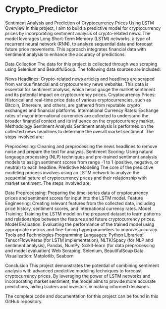 # Crypto_Predictor
Sentiment Analysis and Prediction of Cryptocurrency Prices Using LSTM
Overview
In this project, I aim to build a predictive model for cryptocurrency prices by incorporating sentiment analysis of crypto-related news. The model leverages Long Short-Term Memory (LSTM) networks, a type of recurrent neural network (RNN), to analyze sequential data and forecast future price movements. This approach integrates financial data with sentiment analysis to enhance the accuracy of predictions.

Data Collection
The data for this project is collected through web scraping using Selenium and BeautifulSoup. The following data sources are included:

News Headlines: Crypto-related news articles and headlines are scraped from various financial and cryptocurrency news websites. This data is essential for sentiment analysis, which helps gauge the market sentiment and its potential impact on cryptocurrency prices.
Cryptocurrency Prices: Historical and real-time price data of various cryptocurrencies, such as Bitcoin, Ethereum, and others, are gathered from reputable crypto exchanges and financial platforms.
International Currency Rates: Exchange rates of major international currencies are collected to understand the broader financial context and its influence on the cryptocurrency market.
Methodology
Sentiment Analysis
Sentiment analysis is performed on the collected news headlines to determine the overall market sentiment. The steps involved are:

Preprocessing: Cleaning and preprocessing the news headlines to remove noise and prepare the text for analysis.
Sentiment Scoring: Using natural language processing (NLP) techniques and pre-trained sentiment analysis models to assign sentiment scores from range -1 to 1 (positive, negative, or neutral) to each headline.
Predictive Modeling
The core of the predictive modeling process involves using an LSTM network to analyze the sequential nature of cryptocurrency prices and their relationship with market sentiment. The steps involved are:

Data Preprocessing: Preparing the time-series data of cryptocurrency prices and sentiment scores for input into the LSTM model.
Feature Engineering: Creating relevant features from the collected data, including price history, sentiment scores, and international currency rates.
Model Training: Training the LSTM model on the prepared dataset to learn patterns and relationships between the features and future cryptocurrency prices.
Model Evaluation: Evaluating the performance of the trained model using appropriate metrics and fine-tuning hyperparameters to improve accuracy.
Tools and Technologies
Programming Languages: Python
Libraries: TensorFlow/Keras (for LSTM implementation), NLTK/Spacy (for NLP and sentiment analysis), Pandas, NumPy, Scikit-learn (for data preprocessing and model evaluation)
Web Scraping: Selenium, BeautifulSoup
Data Visualization: Matplotlib, Seaborn

Conclusion
This project demonstrates the potential of combining sentiment analysis with advanced predictive modeling techniques to forecast cryptocurrency prices. By leveraging the power of LSTM networks and incorporating market sentiment, the model aims to provide more accurate predictions, aiding traders and investors in making informed decisions.

The complete code and documentation for this project can be found in this GitHub repository.


